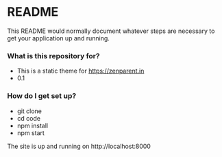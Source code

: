 # README #

This README would normally document whatever steps are necessary to get your application up and running.

### What is this repository for? ###

* This is a static theme for https://zenparent.in
* 0.1

### How do I get set up? ###

* git clone
* cd code
* npm install
* npm start

The site is up and running on http://localhost:8000

